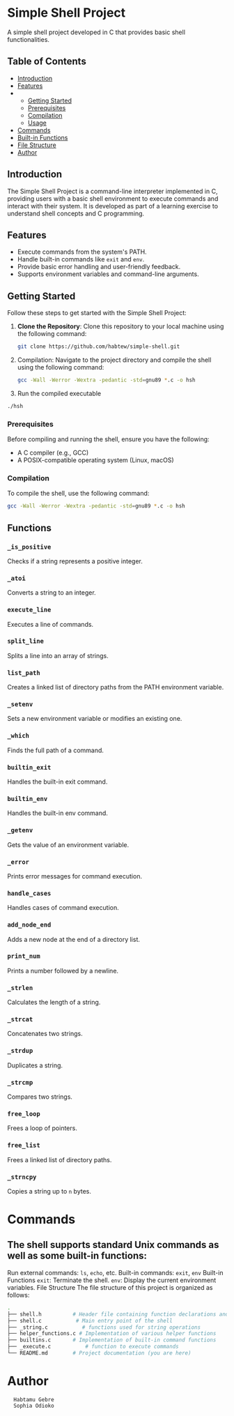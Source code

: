 # Simple Shell Project

A simple shell project developed in C that provides basic shell functionalities.

## Table of Contents

- [Introduction](#introduction)
- [Features](#features)
- - [Getting Started](#getting-started)
  - [Prerequisites](#prerequisites)
  - [Compilation](#compilation)
  - [Usage](#usage)
- [Commands](#commands)
- [Built-in Functions](#built-in-functions)
- [File Structure](#file-structure)
- [Author](#author)

## Introduction

The Simple Shell Project is a command-line interpreter implemented in C, providing users with a basic shell environment to execute commands and interact with their system. It is developed as part of a learning exercise to understand shell concepts and C programming.

## Features

- Execute commands from the system's PATH.
- Handle built-in commands like `exit` and `env`.
- Provide basic error handling and user-friendly feedback.
- Supports environment variables and command-line arguments.

## Getting Started

Follow these steps to get started with the Simple Shell Project:

1. **Clone the Repository**: Clone this repository to your local machine using the following command:

   ```bash
   git clone https://github.com/habtew/simple-shell.git
   ```
2. Compilation: Navigate to the project directory and compile the shell using the following command:
   ```bash
   gcc -Wall -Werror -Wextra -pedantic -std=gnu89 *.c -o hsh
   ```
3. Run the compiled executable
  ```bash
  ./hsh
  ```
### Prerequisites

Before compiling and running the shell, ensure you have the following:

- A C compiler (e.g., GCC)
- A POSIX-compatible operating system (Linux, macOS)

### Compilation

To compile the shell, use the following command:

```bash
gcc -Wall -Werror -Wextra -pedantic -std=gnu89 *.c -o hsh
```
## Functions

### `_is_positive`

Checks if a string represents a positive integer.

### `_atoi`

Converts a string to an integer.

### `execute_line`

Executes a line of commands.

### `split_line`

Splits a line into an array of strings.

### `list_path`

Creates a linked list of directory paths from the PATH environment variable.

### `_setenv`

Sets a new environment variable or modifies an existing one.

### `_which`

Finds the full path of a command.

### `builtin_exit`

Handles the built-in exit command.

### `builtin_env`

Handles the built-in env command.

### `_getenv`

Gets the value of an environment variable.

### `_error`

Prints error messages for command execution.

### `handle_cases`

Handles cases of command execution.

### `add_node_end`

Adds a new node at the end of a directory list.

### `print_num`

Prints a number followed by a newline.

### `_strlen`

Calculates the length of a string.

### `_strcat`

Concatenates two strings.

### `_strdup`

Duplicates a string.

### `_strcmp`

Compares two strings.

### `free_loop`

Frees a loop of pointers.

### `free_list`

Frees a linked list of directory paths.

### `_strncpy`

Copies a string up to `n` bytes.

# Commands

## The shell supports standard Unix commands as well as some built-in functions:

Run external commands: `ls`, `echo`, etc.
Built-in commands: `exit`, `env`
Built-in Functions
`exit`: Terminate the shell.
`env`: Display the current environment variables.
File Structure
The file structure of this project is organized as follows:
```bash
.
├── shell.h          # Header file containing function declarations and structures
├── shell.c           # Main entry point of the shell
├── _string.c           # functions used for string operations
├── helper_functions.c # Implementation of various helper functions
├── builtins.c       # Implementation of built-in command functions
├── _execute.c           # function to execute commands
└── README.md        # Project documentation (you are here)
```

# Author
```
  Habtamu Gebre
  Sophia Odioko
```  
